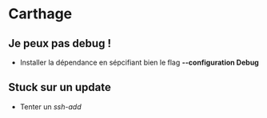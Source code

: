 # Carthage

## Je peux pas debug !
* Installer la dépendance en sépcifiant bien le flag **--configuration Debug**

## Stuck sur un update
* Tenter un *ssh-add*
